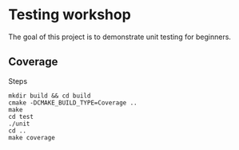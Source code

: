 # Testing workshop

The goal of this project is to demonstrate unit testing for beginners.

## Coverage
Steps
```
mkdir build && cd build
cmake -DCMAKE_BUILD_TYPE=Coverage ..
make
cd test
./unit
cd ..
make coverage
```
